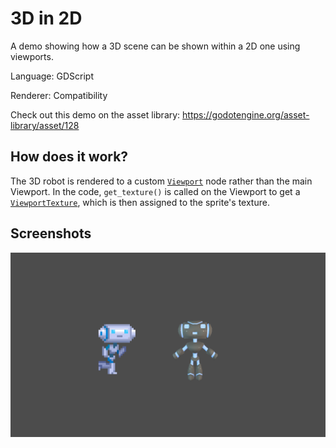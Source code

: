 # 3D in 2D

A demo showing how a 3D scene can be shown within a 2D one using viewports.

Language: GDScript

Renderer: Compatibility

Check out this demo on the asset library: https://godotengine.org/asset-library/asset/128

## How does it work?

The 3D robot is rendered to a custom
[`Viewport`](https://docs.godotengine.org/en/latest/classes/class_viewport.html)
node rather than the main Viewport. In the code,
`get_texture()` is called on the Viewport to get a
[`ViewportTexture`](https://docs.godotengine.org/en/latest/classes/class_viewporttexture.html),
which is then assigned to the sprite's texture.

## Screenshots

![Screenshot](screenshots/3d_in_2d.png)
